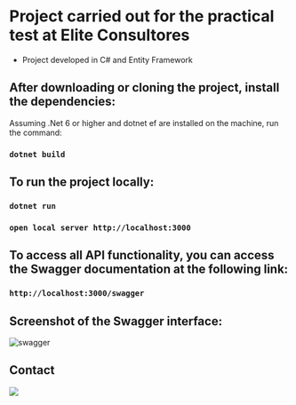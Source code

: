 # Project carried out for the practical test at Elite Consultores

* Project developed in C# and Entity Framework

## After downloading or cloning the project, install the dependencies:

Assuming .Net 6 or higher and dotnet ef are installed on the machine, run the command:

### `dotnet build`

## To run the project locally:

### `dotnet run`

### `open local server http://localhost:3000`

## To access all API functionality, you can access the Swagger documentation at the following link:

### `http://localhost:3000/swagger`

## Screenshot of the Swagger interface:

![swagger](https://github.com/Greg-otol/api-companies-list/assets/97900313/fbfddade-d306-482b-bd00-048d79054357)

## Contact

<a href="https://www.linkedin.com/in/gregoriogeotol/" target="_blank"> <img src="https://img.icons8.com/fluency/144/000000/linkedin.png"/></a>
